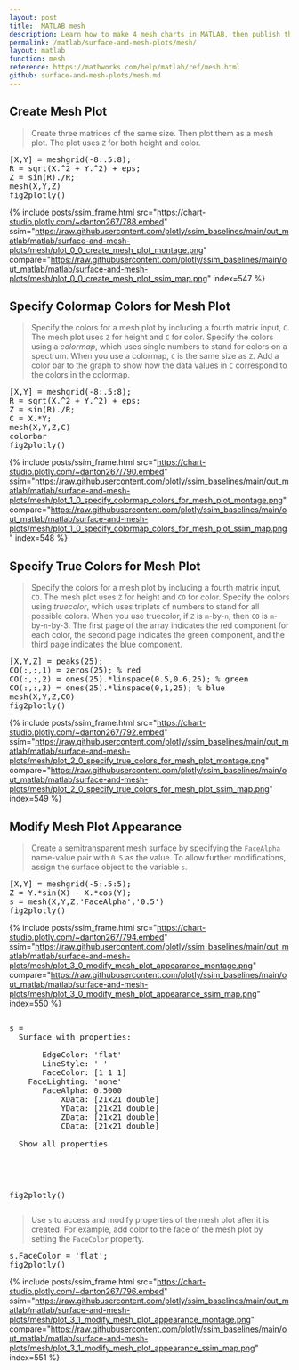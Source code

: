```yaml
---
layout: post
title:  MATLAB mesh
description: Learn how to make 4 mesh charts in MATLAB, then publish them to the Web with Plotly.
permalink: /matlab/surface-and-mesh-plots/mesh/
layout: matlab
function: mesh
reference: https://mathworks.com/help/matlab/ref/mesh.html
github: surface-and-mesh-plots/mesh.md
---
```


## Create Mesh Plot

> Create three matrices of the same size. Then plot them as a mesh plot. The plot uses `Z` for both height and color.

<pre class="mcode">[X,Y] = meshgrid(-8:.5:8);
R = sqrt(X.^2 + Y.^2) + eps;
Z = sin(R)./R;
mesh(X,Y,Z)
fig2plotly()</pre>
{% include posts/ssim_frame.html 
  src="https://chart-studio.plotly.com/~danton267/788.embed" 
  ssim="https://raw.githubusercontent.com/plotly/ssim_baselines/main/out_matlab/matlab/surface-and-mesh-plots/mesh/plot_0_0_create_mesh_plot_montage.png" 
  compare="https://raw.githubusercontent.com/plotly/ssim_baselines/main/out_matlab/matlab/surface-and-mesh-plots/mesh/plot_0_0_create_mesh_plot_ssim_map.png" 
  index=547
%}



<!--------------------- EXAMPLE BREAK ------------------------->

## Specify Colormap Colors for Mesh Plot

> Specify the colors for a mesh plot by including a fourth matrix input, `C`. The mesh plot uses `Z` for height and `C` for color. Specify the colors using a *colormap*, which uses single numbers to stand for colors on a spectrum. When you use a colormap, `C` is the same size as `Z`. Add a color bar to the graph to show how the data values in `C` correspond to the colors in the colormap.

<pre class="mcode">[X,Y] = meshgrid(-8:.5:8);
R = sqrt(X.^2 + Y.^2) + eps;
Z = sin(R)./R;
C = X.*Y;
mesh(X,Y,Z,C)
colorbar
fig2plotly()</pre>
{% include posts/ssim_frame.html 
  src="https://chart-studio.plotly.com/~danton267/790.embed" 
  ssim="https://raw.githubusercontent.com/plotly/ssim_baselines/main/out_matlab/matlab/surface-and-mesh-plots/mesh/plot_1_0_specify_colormap_colors_for_mesh_plot_montage.png" 
  compare="https://raw.githubusercontent.com/plotly/ssim_baselines/main/out_matlab/matlab/surface-and-mesh-plots/mesh/plot_1_0_specify_colormap_colors_for_mesh_plot_ssim_map.png" 
  index=548
%}



<!--------------------- EXAMPLE BREAK ------------------------->

## Specify True Colors for Mesh Plot

> Specify the colors for a mesh plot by including a fourth matrix input, `CO`. The mesh plot uses `Z` for height and `CO` for color. Specify the colors using *truecolor*, which uses triplets of numbers to stand for all possible colors. When you use truecolor, if `Z` is `m`-by-`n`, then `CO` is `m`-by-`n`-by-3. The first page of the array indicates the red component for each color, the second page indicates the green component, and the third page indicates the blue component.

<pre class="mcode">[X,Y,Z] = peaks(25);
CO(:,:,1) = zeros(25); % red
CO(:,:,2) = ones(25).*linspace(0.5,0.6,25); % green
CO(:,:,3) = ones(25).*linspace(0,1,25); % blue
mesh(X,Y,Z,CO)
fig2plotly()</pre>
{% include posts/ssim_frame.html 
  src="https://chart-studio.plotly.com/~danton267/792.embed" 
  ssim="https://raw.githubusercontent.com/plotly/ssim_baselines/main/out_matlab/matlab/surface-and-mesh-plots/mesh/plot_2_0_specify_true_colors_for_mesh_plot_montage.png" 
  compare="https://raw.githubusercontent.com/plotly/ssim_baselines/main/out_matlab/matlab/surface-and-mesh-plots/mesh/plot_2_0_specify_true_colors_for_mesh_plot_ssim_map.png" 
  index=549
%}



<!--------------------- EXAMPLE BREAK ------------------------->

## Modify Mesh Plot Appearance

> Create a semitransparent mesh surface by specifying the `FaceAlpha` name-value pair with `0.5` as the value. To allow further modifications, assign the surface object to the variable `s`.

<pre class="mcode">[X,Y] = meshgrid(-5:.5:5);
Z = Y.*sin(X) - X.*cos(Y);
s = mesh(X,Y,Z,'FaceAlpha','0.5')
fig2plotly()</pre>
{% include posts/ssim_frame.html 
  src="https://chart-studio.plotly.com/~danton267/794.embed" 
  ssim="https://raw.githubusercontent.com/plotly/ssim_baselines/main/out_matlab/matlab/surface-and-mesh-plots/mesh/plot_3_0_modify_mesh_plot_appearance_montage.png" 
  compare="https://raw.githubusercontent.com/plotly/ssim_baselines/main/out_matlab/matlab/surface-and-mesh-plots/mesh/plot_3_0_modify_mesh_plot_appearance_ssim_map.png" 
  index=550
%}

<pre class="mcode"><div class="codeoutput"><pre>s = 
  Surface with properties:

       EdgeColor: 'flat'
       LineStyle: '-'
       FaceColor: [1 1 1]
    FaceLighting: 'none'
       FaceAlpha: 0.5000
           XData: [21x21 double]
           YData: [21x21 double]
           ZData: [21x21 double]
           CData: [21x21 double]

  Show all properties

</pre></div>
fig2plotly()</pre>
> Use `s` to access and modify properties of the mesh plot after it is created. For example, add color to the face of the mesh plot by setting the `FaceColor` property.

<pre class="mcode">s.FaceColor = 'flat';
fig2plotly()</pre>
{% include posts/ssim_frame.html 
  src="https://chart-studio.plotly.com/~danton267/796.embed" 
  ssim="https://raw.githubusercontent.com/plotly/ssim_baselines/main/out_matlab/matlab/surface-and-mesh-plots/mesh/plot_3_1_modify_mesh_plot_appearance_montage.png" 
  compare="https://raw.githubusercontent.com/plotly/ssim_baselines/main/out_matlab/matlab/surface-and-mesh-plots/mesh/plot_3_1_modify_mesh_plot_appearance_ssim_map.png" 
  index=551
%}



<!--------------------- EXAMPLE BREAK ------------------------->

